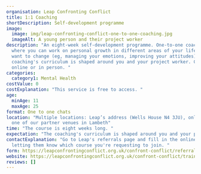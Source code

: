 ```yaml
---
organisation: Leap Confronting Conflict
title: 1:1 Coaching
shortDescription: Self-development programme
image:
  image: img/leap-confronting-conflict-one-to-one-coaching.jpg
  imageAlt: A young person and their project worker
description: "An eight-week self-development programme. One-to-one coaching
  where you can work on personal growth in different areas of your life that you
  want to change (eg, managing your emotions, improving your attitudes). The
  coaching's curriculum is shaped around you and your project worker. Can be
  online or in person. "
categories:
  category1: Mental Health
costValue: 0
costExplanation: "This service is free to access. "
age:
  minAge: 11
  maxAge: 25
format: One to one chats
location: "Multiple locations: Leap’s address (Wells House N4 3JU), online or at
  one of our partner venues in Lambeth"
time: "The course is eight weeks long. "
expectation: "The coaching's curriculum is shaped around you and your project worker. "
contactExplanation: "Go to Leap's referrals page and fill in the online form,
  letting them know which course you're requesting to join. "
form: https://leapconfrontingconflict.org.uk/confront-conflict/referrals-landing-page
website: https://leapconfrontingconflict.org.uk/confront-conflict/training/young-people-landing-page
reviews: []
---
```

